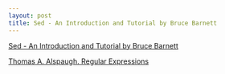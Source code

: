 ```yaml
---
layout: post
title: Sed - An Introduction and Tutorial by Bruce Barnett
---
```


[Sed - An Introduction and Tutorial by Bruce Barnett](https://www.grymoire.com/Unix/Sed.html)

[Thomas A. Alspaugh. Regular Expressions](https://thomasalspaugh.org/pub/fnd/regularExpression.html)